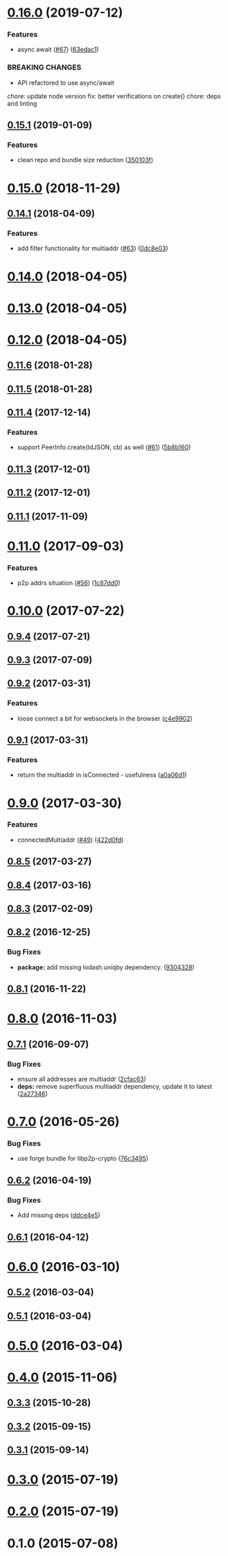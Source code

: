 <a name="0.16.0"></a>
# [0.16.0](https://github.com/libp2p/js-peer-info/compare/v0.15.1...v0.16.0) (2019-07-12)


### Features

* async await ([#67](https://github.com/libp2p/js-peer-info/issues/67)) ([63edac1](https://github.com/libp2p/js-peer-info/commit/63edac1))


### BREAKING CHANGES

* API refactored to use async/await

chore: update node version
fix: better verifications on create()
chore: deps and linting



<a name="0.15.1"></a>
## [0.15.1](https://github.com/libp2p/js-peer-info/compare/v0.15.0...v0.15.1) (2019-01-09)


### Features

* clean repo and bundle size reduction ([350103f](https://github.com/libp2p/js-peer-info/commit/350103f))



<a name="0.15.0"></a>
# [0.15.0](https://github.com/libp2p/js-peer-info/compare/v0.14.1...v0.15.0) (2018-11-29)



<a name="0.14.1"></a>
## [0.14.1](https://github.com/libp2p/js-peer-info/compare/v0.14.0...v0.14.1) (2018-04-09)


### Features

* add filter functionality for multiaddr ([#63](https://github.com/libp2p/js-peer-info/issues/63)) ([0dc8e03](https://github.com/libp2p/js-peer-info/commit/0dc8e03))



<a name="0.14.0"></a>
# [0.14.0](https://github.com/libp2p/js-peer-info/compare/v0.13.0...v0.14.0) (2018-04-05)



<a name="0.13.0"></a>
# [0.13.0](https://github.com/libp2p/js-peer-info/compare/v0.12.0...v0.13.0) (2018-04-05)



<a name="0.12.0"></a>
# [0.12.0](https://github.com/libp2p/js-peer-info/compare/v0.11.6...v0.12.0) (2018-04-05)



<a name="0.11.6"></a>
## [0.11.6](https://github.com/libp2p/js-peer-info/compare/v0.11.4...v0.11.6) (2018-01-28)



<a name="0.11.5"></a>
## [0.11.5](https://github.com/libp2p/js-peer-info/compare/v0.11.4...v0.11.5) (2018-01-28)



<a name="0.11.4"></a>
## [0.11.4](https://github.com/libp2p/js-peer-info/compare/v0.11.3...v0.11.4) (2017-12-14)


### Features

* support PeerInfo.create(IdJSON, cb) as well ([#61](https://github.com/libp2p/js-peer-info/issues/61)) ([5b8b160](https://github.com/libp2p/js-peer-info/commit/5b8b160))



<a name="0.11.3"></a>
## [0.11.3](https://github.com/libp2p/js-peer-info/compare/v0.11.1...v0.11.3) (2017-12-01)



<a name="0.11.2"></a>
## [0.11.2](https://github.com/libp2p/js-peer-info/compare/v0.11.1...v0.11.2) (2017-12-01)



<a name="0.11.1"></a>
## [0.11.1](https://github.com/libp2p/js-peer-info/compare/v0.11.0...v0.11.1) (2017-11-09)



<a name="0.11.0"></a>
# [0.11.0](https://github.com/libp2p/js-peer-info/compare/v0.10.0...v0.11.0) (2017-09-03)


### Features

* p2p addrs situation ([#56](https://github.com/libp2p/js-peer-info/issues/56)) ([1c87dd0](https://github.com/libp2p/js-peer-info/commit/1c87dd0))



<a name="0.10.0"></a>
# [0.10.0](https://github.com/libp2p/js-peer-info/compare/v0.9.4...v0.10.0) (2017-07-22)



<a name="0.9.4"></a>
## [0.9.4](https://github.com/libp2p/js-peer-info/compare/v0.9.3...v0.9.4) (2017-07-21)



<a name="0.9.3"></a>
## [0.9.3](https://github.com/libp2p/js-peer-info/compare/v0.9.2...v0.9.3) (2017-07-09)



<a name="0.9.2"></a>
## [0.9.2](https://github.com/libp2p/js-peer-info/compare/v0.9.1...v0.9.2) (2017-03-31)


### Features

* loose connect a bit for websockets in the browser ([c4e9902](https://github.com/libp2p/js-peer-info/commit/c4e9902))



<a name="0.9.1"></a>
## [0.9.1](https://github.com/libp2p/js-peer-info/compare/v0.9.0...v0.9.1) (2017-03-31)


### Features

* return the multiaddr in isConnected - usefulness ([a0a06d1](https://github.com/libp2p/js-peer-info/commit/a0a06d1))



<a name="0.9.0"></a>
# [0.9.0](https://github.com/libp2p/js-peer-info/compare/v0.8.5...v0.9.0) (2017-03-30)


### Features

* connectedMultiaddr ([#49](https://github.com/libp2p/js-peer-info/issues/49)) ([422d0fd](https://github.com/libp2p/js-peer-info/commit/422d0fd))



<a name="0.8.5"></a>
## [0.8.5](https://github.com/libp2p/js-peer-info/compare/v0.8.4...v0.8.5) (2017-03-27)



<a name="0.8.4"></a>
## [0.8.4](https://github.com/libp2p/js-peer-info/compare/v0.8.3...v0.8.4) (2017-03-16)



<a name="0.8.3"></a>
## [0.8.3](https://github.com/libp2p/js-peer-info/compare/v0.8.2...v0.8.3) (2017-02-09)



<a name="0.8.2"></a>
## [0.8.2](https://github.com/libp2p/js-peer-info/compare/v0.8.1...v0.8.2) (2016-12-25)


### Bug Fixes

* **package:** add missing lodash.uniqby dependency. ([9304328](https://github.com/libp2p/js-peer-info/commit/9304328))



<a name="0.8.1"></a>
## [0.8.1](https://github.com/libp2p/js-peer-info/compare/v0.8.0...v0.8.1) (2016-11-22)



<a name="0.8.0"></a>
# [0.8.0](https://github.com/libp2p/js-peer-info/compare/v0.7.1...v0.8.0) (2016-11-03)



<a name="0.7.1"></a>
## [0.7.1](https://github.com/libp2p/js-peer-info/compare/v0.7.0...v0.7.1) (2016-09-07)


### Bug Fixes

* ensure all addresses are multiaddr ([2cfac63](https://github.com/libp2p/js-peer-info/commit/2cfac63))
* **deps:** remove superfluous multiaddr dependency, update it to latest ([2a27346](https://github.com/libp2p/js-peer-info/commit/2a27346))



<a name="0.7.0"></a>
# [0.7.0](https://github.com/libp2p/js-peer-info/compare/v0.6.2...v0.7.0) (2016-05-26)


### Bug Fixes

* use forge bundle for libp2p-crypto ([76c3495](https://github.com/libp2p/js-peer-info/commit/76c3495))



<a name="0.6.2"></a>
## [0.6.2](https://github.com/libp2p/js-peer-info/compare/v0.6.1...v0.6.2) (2016-04-19)


### Bug Fixes

* Add missing deps ([ddce4e5](https://github.com/libp2p/js-peer-info/commit/ddce4e5))



<a name="0.6.1"></a>
## [0.6.1](https://github.com/libp2p/js-peer-info/compare/v0.6.0...v0.6.1) (2016-04-12)



<a name="0.6.0"></a>
# [0.6.0](https://github.com/libp2p/js-peer-info/compare/v0.5.2...v0.6.0) (2016-03-10)



<a name="0.5.2"></a>
## [0.5.2](https://github.com/libp2p/js-peer-info/compare/v0.5.1...v0.5.2) (2016-03-04)



<a name="0.5.1"></a>
## [0.5.1](https://github.com/libp2p/js-peer-info/compare/v0.5.0...v0.5.1) (2016-03-04)



<a name="0.5.0"></a>
# [0.5.0](https://github.com/libp2p/js-peer-info/compare/v0.4.0...v0.5.0) (2016-03-04)



<a name="0.4.0"></a>
# [0.4.0](https://github.com/libp2p/js-peer-info/compare/v0.3.3...v0.4.0) (2015-11-06)



<a name="0.3.3"></a>
## [0.3.3](https://github.com/libp2p/js-peer-info/compare/v0.3.2...v0.3.3) (2015-10-28)



<a name="0.3.2"></a>
## [0.3.2](https://github.com/libp2p/js-peer-info/compare/v0.3.1...v0.3.2) (2015-09-15)



<a name="0.3.1"></a>
## [0.3.1](https://github.com/libp2p/js-peer-info/compare/v0.3.0...v0.3.1) (2015-09-14)



<a name="0.3.0"></a>
# [0.3.0](https://github.com/libp2p/js-peer-info/compare/v0.2.0...v0.3.0) (2015-07-19)



<a name="0.2.0"></a>
# [0.2.0](https://github.com/libp2p/js-peer-info/compare/v0.1.0...v0.2.0) (2015-07-19)



<a name="0.1.0"></a>
# 0.1.0 (2015-07-08)



